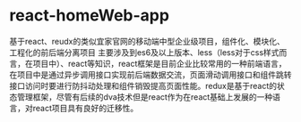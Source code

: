 # react-homeWeb-app
基于react、reudx的类似宜家官网的移动端中型企业级项目，组件化、模块化、工程化的前后端分离项目
主要涉及到es6及以上版本、less（less对于css样式而言，在项目中）、react等知识，react框架是目前企业比较常用的一种前端语言，在项目中是通过异步调用接口实现前后端数据交流，页面滑动调用接口和组件跳转接口访问时要进行防抖动处理和组件销毁提高页面性能。redux是基于react的状态管理框架，尽管有后续的dva技术但是react作为在react基础上发展的一种语言，对react项目具有良好的迁移性。
